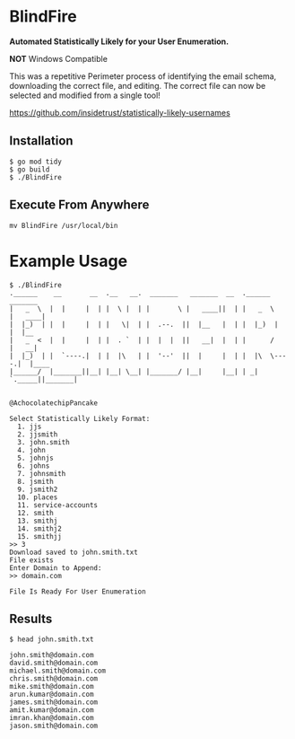 # BlindFire

**Automated Statistically Likely for your User Enumeration.**

**NOT** Windows Compatible

This was a repetitive Perimeter process of identifying the email schema, downloading the correct file, and editing. The correct file can now be selected and modified from a single tool!

https://github.com/insidetrust/statistically-likely-usernames

## Installation
```
$ go mod tidy
$ go build
$ ./BlindFire
```

## Execute From Anywhere
```mv BlindFire /usr/local/bin```


# Example Usage
```
$ ./BlindFire  
.______    __       __  .__   __.  _______   _______  __  .______       _______ 
|   _  \  |  |     |  | |  \ |  | |       \ |   ____||  | |   _  \     |   ____|
|  |_)  | |  |     |  | |   \|  | |  .--.  ||  |__   |  | |  |_)  |    |  |__   
|   _  <  |  |     |  | |  . `  | |  |  |  ||   __|  |  | |      /     |   __|  
|  |_)  | |  `----.|  | |  |\   | |  '--'  ||  |     |  | |  |\  \----.|  |____ 
|______/  |_______||__| |__| \__| |_______/ |__|     |__| | _| `._____||_______|
                                                                                       
                                                   @AchocolatechipPancake

Select Statistically Likely Format:
  1. jjs
  2. jjsmith
  3. john.smith
  4. john
  5. johnjs
  6. johns
  7. johnsmith
  8. jsmith
  9. jsmith2
  10. places
  11. service-accounts
  12. smith
  13. smithj
  14. smithj2
  15. smithjj
>> 3
Download saved to john.smith.txt
File exists
Enter Domain to Append:
>> domain.com

File Is Ready For User Enumeration
```

## Results
```$ head john.smith.txt```
```
john.smith@domain.com
david.smith@domain.com
michael.smith@domain.com
chris.smith@domain.com
mike.smith@domain.com
arun.kumar@domain.com
james.smith@domain.com
amit.kumar@domain.com
imran.khan@domain.com
jason.smith@domain.com
```
